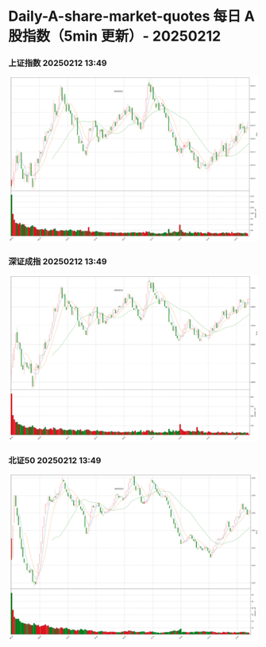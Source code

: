 
# Daily-A-share-market-quotes 每日 A 股指数（5min 更新）- 20250212

### 上证指数 20250212 13:49
![](./fig/2025/2/20250212-sh000001.png)

### 深证成指 20250212 13:49
![](./fig/2025/2/20250212-sz399001.png)

### 北证50 20250212 13:49
![](./fig/2025/2/20250212-bj899050.png)
